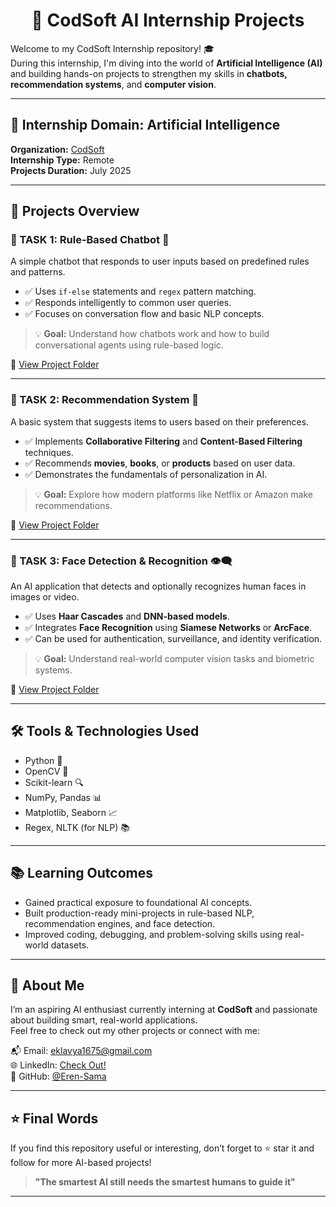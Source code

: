 <h1 align="center">🤖 CodSoft AI Internship Projects</h1>

Welcome to my CodSoft Internship repository! 🎓  
During this internship, I'm diving into the world of **Artificial Intelligence (AI)** and building hands-on projects to strengthen my skills in **chatbots, recommendation systems**, and **computer vision**.

---

## 🧠 Internship Domain: Artificial Intelligence  
**Organization:** [CodSoft](https://www.codsoft.in/)  
**Internship Type:** Remote  
**Projects Duration:** July 2025

---

## 🚀 Projects Overview

### 📌 TASK 1: Rule-Based Chatbot 🤖

A simple chatbot that responds to user inputs based on predefined rules and patterns.

- ✅ Uses `if-else` statements and `regex` pattern matching.
- ✅ Responds intelligently to common user queries.
- ✅ Focuses on conversation flow and basic NLP concepts.

> 💡 **Goal:** Understand how chatbots work and how to build conversational agents using rule-based logic.

🔗 [View Project Folder](./Task-1-Chatbot)

---

### 📌 TASK 2: Recommendation System 🎯

A basic system that suggests items to users based on their preferences.

- ✅ Implements **Collaborative Filtering** and **Content-Based Filtering** techniques.
- ✅ Recommends **movies**, **books**, or **products** based on user data.
- ✅ Demonstrates the fundamentals of personalization in AI.

> 💡 **Goal:** Explore how modern platforms like Netflix or Amazon make recommendations.

🔗 [View Project Folder](./Task-2-Recommendation-System)

---

### 📌 TASK 3: Face Detection & Recognition 👁️‍🗨️

An AI application that detects and optionally recognizes human faces in images or video.

- ✅ Uses **Haar Cascades** and **DNN-based models**.
- ✅ Integrates **Face Recognition** using **Siamese Networks** or **ArcFace**.
- ✅ Can be used for authentication, surveillance, and identity verification.

> 💡 **Goal:** Understand real-world computer vision tasks and biometric systems.

🔗 [View Project Folder](./Task-3-Face-Detection-Recognition)

---

## 🛠️ Tools & Technologies Used

- Python 🐍
- OpenCV 🎥
- Scikit-learn 🔍
- NumPy, Pandas 📊
- Matplotlib, Seaborn 📈
- Regex, NLTK (for NLP) 📚

---

## 📚 Learning Outcomes

- Gained practical exposure to foundational AI concepts.
- Built production-ready mini-projects in rule-based NLP, recommendation engines, and face detection.
- Improved coding, debugging, and problem-solving skills using real-world datasets.

---

## 📎 About Me

I’m an aspiring AI enthusiast currently interning at **CodSoft** and passionate about building smart, real-world applications.  
Feel free to check out my other projects or connect with me:

📬 Email: eklavya1675@gmail.com   
🌐 LinkedIn: [Check Out!](https://www.linkedin.com/in/Eklavya16)  
🐙 GitHub: [@Eren-Sama](https://github.com/Eren-Sama)

---

## ⭐ Final Words

If you find this repository useful or interesting, don’t forget to ⭐ star it and follow for more AI-based projects!

> **"The smartest AI still needs the smartest humans to guide it"**

---
